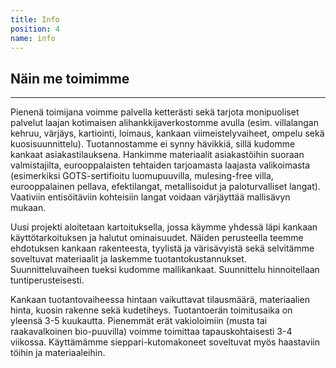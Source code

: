 ```yaml
---
title: Info
position: 4
name: info
---
```


## Näin me toimimme
---
Pienenä toimijana voimme palvella ketterästi sekä tarjota monipuoliset palvelut laajan kotimaisen alihankkijaverkostomme avulla (esim. villalangan kehruu, värjäys, kartiointi, loimaus, kankaan viimeistelyvaiheet, ompelu sekä kuosisuunnittelu). Tuotannostamme ei synny hävikkiä, sillä kudomme kankaat asiakastilauksena. Hankimme materiaalit asiakastöihin suoraan valmistajilta, eurooppalaisten tehtaiden tarjoamasta laajasta valikoimasta (esimerkiksi GOTS-sertifioitu luomupuuvilla, mulesing-free villa, eurooppalainen pellava, efektilangat, metallisoidut ja paloturvalliset langat). Vaativiin entisöitäviin kohteisiin langat voidaan värjäyttää mallisävyn mukaan. 

Uusi projekti aloitetaan kartoituksella, jossa käymme yhdessä läpi kankaan käyttötarkoituksen ja halutut ominaisuudet. Näiden perusteella teemme ehdotuksen kankaan rakenteesta, tyylistä ja värisävyistä sekä selvitämme soveltuvat materiaalit ja laskemme tuotantokustannukset. Suunnitteluvaiheen tueksi kudomme mallikankaat. Suunnittelu hinnoitellaan tuntiperusteisesti.

Kankaan tuotantovaiheessa hintaan vaikuttavat tilausmäärä, materiaalien hinta, kuosin rakenne sekä kudetiheys. Tuotantoerän toimitusaika on yleensä 3-5 kuukautta. Pienemmät erät vakioloimiin (musta tai raakavalkoinen bio-puuvilla) voimme toimittaa tapauskohtaisesti 3-4 viikossa. Käyttämämme sieppari-kutomakoneet soveltuvat myös haastaviin töihin ja materiaaleihin.